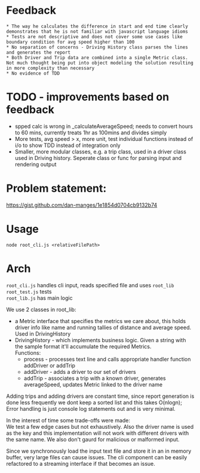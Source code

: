 # Feedback 
```
* The way he calculates the difference in start and end time clearly demonstrates that he is not familiar with javascript language idioms
* Tests are not descriptive and does not cover some use cases like boundary condition for avg speed higher than 100
* No separation of concerns - Driving History class parses the lines and generates the report
* Both Driver and Trip data are combined into a single Metric class. Not much thought being put into object modeling the solution resulting in more complexity than necessary
* No evidence of TDD
```
# TODO - improvements based on feedback
- spped calc is wrong in _calculateAverageSpeed; needs to convert hours to 60 mins, currently treats 1hr as 100mins and divides simply
- More tests, avg speed > x, more unit, test individual functions instead of i/o to show TDD instead of integration only
- Smaller, more modular classes, e.g. a trip class, used in a driver class used in Driving history. Seperate class or func for parsing input and rendering output

# Problem statement:
https://gist.github.com/dan-manges/1e1854d0704cb9132b74

# Usage
```
node root_cli.js <relativeFilePath>
```

# Arch
`root_cli.js` handles cli input, reads specified file and uses `root_lib`   
`root_test.js` tests  
`root_lib.js` has main logic  

We use 2 classes in root_lib:  
- a Metric interface that specifies the metrics we care about, this holds driver info like name and running tallies of distance and average speed. Used in DrivingHistory
- DrivingHistory - which implements business logic. Given a string with the sample format it'll accumulate the required Metrics.   
Functions:  
  - process - processes text line and calls appropriate handler function addDriver or addTrip
  - addDriver - adds a driver to our set of drivers
  - addTrip - associates a trip with a known driver, generates averageSpeed, updates Metric linked to the driver name


Adding trips and adding drivers are constant time, since report generation is done less frequently we dont keep a sorted list and this takes O(nlogn);
Error handling is just console log statements out and is very minimal.

In the interest of time some trade-offs were made:  
We test a few edge cases but not exhaustively. Also the driver name is used as the key and this implementation will not work with different drivers with the same name. 
We also don't gaurd for malicious or malformed input.

Since we synchronously load the input text file and store it in an in memory buffer, very large files can cause issues. The cli component can be easily refactored to a streaming interface if that becomes an issue. 
